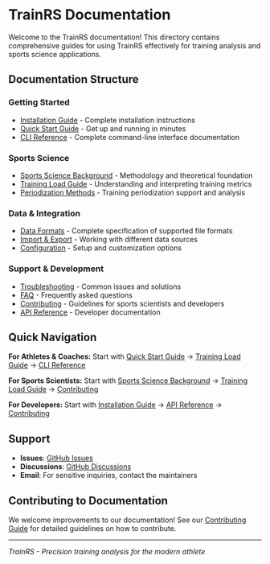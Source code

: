 # TrainRS Documentation

Welcome to the TrainRS documentation! This directory contains comprehensive guides for using TrainRS effectively for training analysis and sports science applications.

## Documentation Structure

### Getting Started
- [Installation Guide](installation.md) - Complete installation instructions
- [Quick Start Guide](quickstart.md) - Get up and running in minutes
- [CLI Reference](cli-reference.md) - Complete command-line interface documentation

### Sports Science
- [Sports Science Background](sports-science.md) - Methodology and theoretical foundation
- [Training Load Guide](training-load.md) - Understanding and interpreting training metrics
- [Periodization Methods](periodization.md) - Training periodization support and analysis

### Data & Integration
- [Data Formats](data-formats.md) - Complete specification of supported file formats
- [Import & Export](import-export.md) - Working with different data sources
- [Configuration](configuration.md) - Setup and customization options

### Support & Development
- [Troubleshooting](troubleshooting.md) - Common issues and solutions
- [FAQ](faq.md) - Frequently asked questions
- [Contributing](contributing.md) - Guidelines for sports scientists and developers
- [API Reference](api-reference.md) - Developer documentation

## Quick Navigation

**For Athletes & Coaches:**
Start with [Quick Start Guide](quickstart.md) → [Training Load Guide](training-load.md) → [CLI Reference](cli-reference.md)

**For Sports Scientists:**
Start with [Sports Science Background](sports-science.md) → [Training Load Guide](training-load.md) → [Contributing](contributing.md)

**For Developers:**
Start with [Installation Guide](installation.md) → [API Reference](api-reference.md) → [Contributing](contributing.md)

## Support

- **Issues**: [GitHub Issues](https://github.com/jpequegn/trainrs/issues)
- **Discussions**: [GitHub Discussions](https://github.com/jpequegn/trainrs/discussions)
- **Email**: For sensitive inquiries, contact the maintainers

## Contributing to Documentation

We welcome improvements to our documentation! See our [Contributing Guide](contributing.md) for detailed guidelines on how to contribute.

---

*TrainRS - Precision training analysis for the modern athlete*